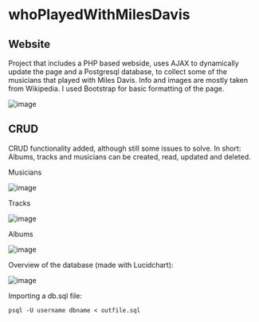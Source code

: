 # whoPlayedWithMilesDavis

<work in progress>

## Website

Project that includes a PHP based webside, uses AJAX to dynamically update the page and a Postgresql database, to collect some of the musicians that played with Miles Davis.
Info and images are mostly taken from Wikipedia.
I used Bootstrap for basic formatting of the page.

![image](https://user-images.githubusercontent.com/50556177/187842157-c1f9c222-6599-407a-99fd-2cdb01927124.png)

  
## CRUD

CRUD functionality added, although still some issues to solve. In short:
Albums, tracks and musicians can be created, read, updated and deleted.
  
Musicians

  ![image](https://user-images.githubusercontent.com/50556177/187842328-47e8ba7a-9ced-46b6-a896-fa2cf14b95a3.png)

  
  
Tracks
  
  
![image](https://user-images.githubusercontent.com/50556177/187843018-ff36fd4a-1e7b-4224-8e3b-9e631b82d59c.png)


  
Albums
  
  ![image](https://user-images.githubusercontent.com/50556177/187842796-b03f5ebb-f0e0-4d24-978d-e94779af5807.png)



Overview of the database (made with Lucidchart):

  ![image](https://user-images.githubusercontent.com/50556177/187844286-76b22364-8fd6-4310-a931-e80f2cb9ab26.png)


Importing a db.sql file:
```
psql -U username dbname < outfile.sql
```
                                     
